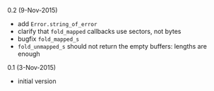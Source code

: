 0.2 (9-Nov-2015)
- add `Error.string_of_error`
- clarify that `fold_mapped` callbacks use sectors, not bytes
- bugfix `fold_mapped_s`
- `fold_unmapped_s` should not return the empty buffers: lengths are enough

0.1 (3-Nov-2015)
- initial version
